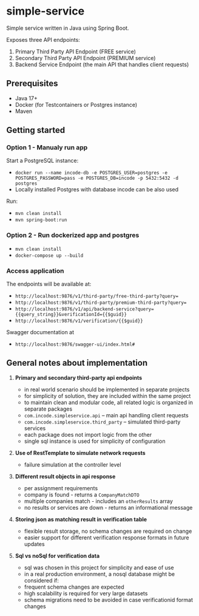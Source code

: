 # simple-service
Simple service written in Java using Spring Boot. 

Exposes three API endpoints:
1. Primary Third Party API Endpoint (FREE service)
2. Secondary Third Party API Endpoint (PREMIUM service)
3. Backend Service Endpoint (the main API that handles client requests)

## Prerequisites

- Java 17+
- Docker (for Testcontainers or Postgres instance)
- Maven

## Getting started

### Option 1 - Manualy run app

Start a PostgreSQL instance:
- ```docker run --name incode-db -e POSTGRES_USER=postgres -e POSTGRES_PASSWORD=pass -e POSTGRES_DB=incode -p 5432:5432 -d postgres```
- Locally installed Postgres with database incode can be also used

Run:
- ```mvn clean install```
- ```mvn spring-boot:run```

### Option 2 - Run dockerized app and postgres

- ```mvn clean install```
- ```docker-compose up --build```

### Access application 

The endpoints will be available at:
- ```http://localhost:9876/v1/third-party/free-third-party?query=```
- ```http://localhost:9876/v1/third-party/premium-third-party?query=```
- ```http://localhost:9876/v1/api/backend-service?query={{query_string}}&verificationId={{$guid}}```
- ```http://localhost:9876/v1/verification/{{$guid}}```

Swagger documentation at
-  ```http://localhost:9876/swagger-ui/index.html#```

## General notes about implementation
1. **Primary and secondary third-party api endpoints**
    - in real world scenario should be implemented in separate projects
    - for simplicity of solution, they are included within the same project
    - to maintain clean and modular code, all related logic is organized in separate packages
    - ```com.incode.simpleservice.api``` – main api handling client requests
    - ```com.incode.simpleservice.third_party``` – simulated third-party services
    - each package does not import logic from the other
    - single sql instance is used for simplicity of configuration

3. **Use of RestTemplate to simulate network requests**
   - failure simulation at the controller level 

4. **Different result objects in api response**
   - per assignment requirements
   - company is found - returns a ```CompanyMatchDTO```
   - multiple companies match - includes an ```otherResults``` array
   - no results or services are down - returns an informational message

5. **Storing json as matching result in verification table**
   - flexible result storage, no schema changes are required on change
   - easier support for different verification response formats in future updates

6. **Sql vs noSql for verification data**
   - sql was chosen in this project for simplicity and ease of use
   - in a real production environment, a nosql database might be considered if:
   - frequent schema changes are expected
   - high scalability is required for very large datasets
   - schema migrations need to be avoided in case verificationid format changes
